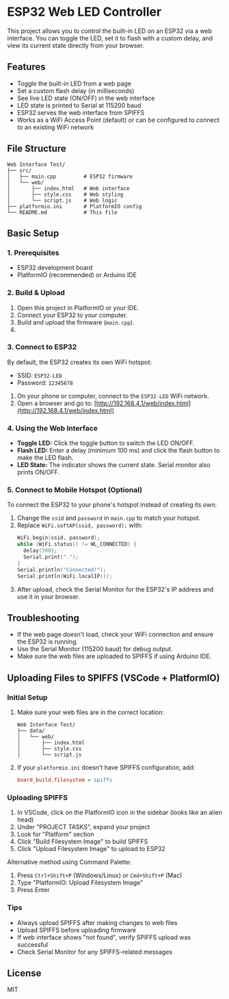 # ESP32 Web LED Controller

This project allows you to control the built-in LED on an ESP32 via a web interface. You can toggle the LED, set it to flash with a custom delay, and view its current state directly from your browser.

## Features
- Toggle the built-in LED from a web page
- Set a custom flash delay (in milliseconds)
- See live LED state (ON/OFF) in the web interface
- LED state is printed to Serial at 115200 baud
- ESP32 serves the web interface from SPIFFS
- Works as a WiFi Access Point (default) or can be configured to connect to an existing WiFi network

## File Structure
```
Web Interface Test/
├── src/
│   ├── main.cpp         # ESP32 firmware
│   └── web/
│       ├── index.html   # Web interface
│       ├── style.css    # Web styling
│       └── script.js    # Web logic
├── platformio.ini       # PlatformIO config
└── README.md            # This file
```

## Basic Setup

### 1. Prerequisites
- ESP32 development board
- PlatformIO (recommended) or Arduino IDE

### 2. Build & Upload
1. Open this project in PlatformIO or your IDE.
2. Connect your ESP32 to your computer.
3. Build and upload the firmware (`main.cpp`).
4. 

### 3. Connect to ESP32
By default, the ESP32 creates its own WiFi hotspot:
- SSID: `ESP32-LED`
- Password: `12345678`

1. On your phone or computer, connect to the `ESP32-LED` WiFi network.
2. Open a browser and go to: [http://192.168.4.1/web/index.html](http://192.168.4.1/web/index.html)

### 4. Using the Web Interface
- **Toggle LED:** Click the toggle button to switch the LED ON/OFF.
- **Flash LED:** Enter a delay (minimum 100 ms) and click the flash button to make the LED flash.
- **LED State:** The indicator shows the current state. Serial monitor also prints ON/OFF.

### 5. Connect to Mobile Hotspot (Optional)
To connect the ESP32 to your phone's hotspot instead of creating its own:
1. Change the `ssid` and `password` in `main.cpp` to match your hotspot.
2. Replace `WiFi.softAP(ssid, password);` with:
   ```cpp
   WiFi.begin(ssid, password);
   while (WiFi.status() != WL_CONNECTED) {
     delay(500);
     Serial.print(".");
   }
   Serial.println("Connected!");
   Serial.println(WiFi.localIP());
   ```
3. After upload, check the Serial Monitor for the ESP32's IP address and use it in your browser.

## Troubleshooting
- If the web page doesn't load, check your WiFi connection and ensure the ESP32 is running.
- Use the Serial Monitor (115200 baud) for debug output.
- Make sure the web files are uploaded to SPIFFS if using Arduino IDE.

## Uploading Files to SPIFFS (VSCode + PlatformIO)

### Initial Setup
1. Make sure your web files are in the correct location:
   ```
   Web Interface Test/
   ├── data/
   │   └── web/
   │       ├── index.html
   │       ├── style.css
   │       └── script.js
   ```

2. If your `platformio.ini` doesn't have SPIFFS configuration, add:
   ```ini
   board_build.filesystem = spiffs
   ```

### Uploading SPIFFS
1. In VSCode, click on the PlatformIO icon in the sidebar (looks like an alien head)
2. Under "PROJECT TASKS", expand your project
3. Look for "Platform" section
4. Click "Build Filesystem Image" to build SPIFFS
5. Click "Upload Filesystem Image" to upload to ESP32

Alternative method using Command Palette:
1. Press `Ctrl+Shift+P` (Windows/Linux) or `Cmd+Shift+P` (Mac)
2. Type "PlatformIO: Upload Filesystem Image"
3. Press Enter

### Tips
- Always upload SPIFFS after making changes to web files
- Upload SPIFFS before uploading firmware
- If web interface shows "not found", verify SPIFFS upload was successful
- Check Serial Monitor for any SPIFFS-related messages

## License
MIT
